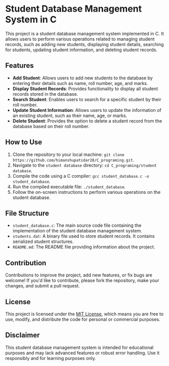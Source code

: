 # Student Database Management System in C

This project is a student database management system implemented in C. It allows users to perform various operations related to managing student records, such as adding new students, displaying student details, searching for students, updating student information, and deleting student records.

## Features

- **Add Student**: Allows users to add new students to the database by entering their details such as name, roll number, age, and marks.
- **Display Student Records**: Provides functionality to display all student records stored in the database.
- **Search Student**: Enables users to search for a specific student by their roll number.
- **Update Student Information**: Allows users to update the information of an existing student, such as their name, age, or marks.
- **Delete Student**: Provides the option to delete a student record from the database based on their roll number.

## How to Use

1. Clone the repository to your local machine: `git clone https://github.com/himanshupatidar28/C_programing.git`.
2. Navigate to the `student database` directory: `cd C_programing/student database`.
3. Compile the code using a C compiler: `gcc student_database.c -o student_database`.
4. Run the compiled executable file: `./student_database`.
5. Follow the on-screen instructions to perform various operations on the student database.

## File Structure

- `student_database.c`: The main source code file containing the implementation of the student database management system.
- `students.dat`: A binary file used to store student records. It contains serialized student structures.
- `README.md`: The README file providing information about the project.

## Contribution

Contributions to improve the project, add new features, or fix bugs are welcome! If you'd like to contribute, please fork the repository, make your changes, and submit a pull request.

## License

This project is licensed under the [MIT License](LICENSE), which means you are free to use, modify, and distribute the code for personal or commercial purposes.

## Disclaimer

This student database management system is intended for educational purposes and may lack advanced features or robust error handling. Use it responsibly and for learning purposes only.

